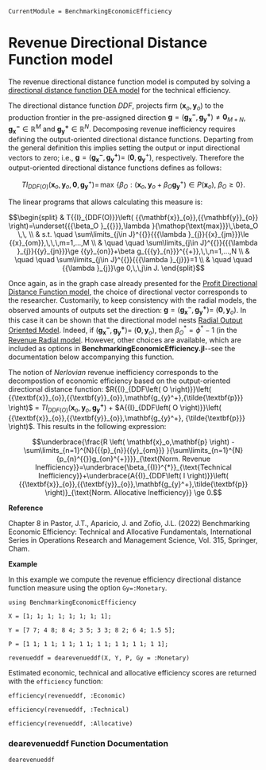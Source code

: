 ```@meta
CurrentModule = BenchmarkingEconomicEfficiency
```

# Revenue Directional Distance Function model

The revenue directional distance function model is computed by solving a [directional distance function DEA model](https://javierbarbero.github.io/DataEnvelopmentAnalysis.jl/stable/technical/directional/) for the technical efficiency.

The directional distance function *DDF*, projects firm $\left( {{\mathbf{x}_o,\mathbf{y}_{o}}} \right)$ to the production frontier 
in the pre-assigned direction $\mathbf{g}= {\left({{\mathbf{g_{x}^-},\mathbf{g^{+}_y}}} \right)\neq\mathbf{0}_{M+N}}$, $\mathbf{g^{-}_{x}}\mathbb{\in R}^M$ and $\mathbf{g^+_{y}}\mathbb{\in R}^N$. Decomposing  revenue inefficiency requires defining the output-oriented directional distance functions. Departing from the general definition this implies setting the output or input directional vectors to zero; i.e., $\mathbf{g}= \left({{\mathbf{g_{x}^-}},{\mathbf{g_{y}^+}}} \right)=\:$$\left({{\textbf{0},\textbf{g}_{\textbf{y}}^+}} \right)$, respectively. Therefore the output-oriented directional distance functions defines as follows:

```math
T{{I}_{DDF(O)}}\left( {{\textbf{x}}_{o}},{{\textbf{y}}_{o}}, \textbf{0},\textbf{g}_{\textbf{y}}^{{+}} \right)=\,\max \,\left\{ \beta_O :\left( {{\textbf{x}}_{o}},{{\textbf{y}}_{o}}+{{\beta_O}}\textbf{g}_{\textbf{y}}^{{+}} \right)\in P(\textbf{x}_o),\ {{\beta_O}}\ge 0 \right\}.
```

The linear programs that allows calculating this measure is: 

```math
\begin{split}
& T{{I}_{DDF(O)}}\left( {{\mathbf{x}}_{o}},{{\mathbf{y}}_{o}} \right)=\underset{{{\beta_O }_{{}}},\lambda }{\mathop{\text{max}}}\,\beta_O \,\,   \\ 
& s.t. \quad \sum\limits_{j\in J}^{{}}{{{\lambda }_{j}}{{x}_{jm}}}\le {{x}_{om}},\,\,\,m=1,...,M  \\ 
& \quad \quad \sum\limits_{j\in J}^{{}}{{{\lambda }_{j}}{{y}_{jn}}}\ge {{y}_{on}}+\beta g_{{{y}_{n}}}^{{+}},\,\,n=1,...,N  \\ 
& \quad \quad \sum\limits_{j\in J}^{{}}{{{\lambda }_{j}}}=1  \\ 
& \quad \quad {{\lambda }_{j}}\ge 0,\,\,j\in J. 
\end{split}
```

Once again, as in the graph case already presented for the [Profit Directional Distance Function model](@ref), the choice of directional vector corresponds to the
researcher. Customarily, to keep consistency with the radial models, the observed amounts of outputs set the direction:
$\mathbf{g}= \left({{\mathbf{g_{x}^-}},{\mathbf{g_{y}^+}}} \right)=\:$$\left({\textbf{0},{\mathbf{y}_o}}\right)$. In this case it can be shown that the directional
model nests  [Radial Output Oriented Model](https://javierbarbero.github.io/DataEnvelopmentAnalysis.jl/stable/technical/radial/#Radial-Output-Oriented-Model). Indeed, if
$\left({{\mathbf{g_{x}^-},\mathbf{g^+_y}}} \right)=\:\left( {\mathbf{0},{\mathbf{y}_o}} \right)$, then $\beta_O^{*}=\phi^*-1$ (in the [Revenue Radial model](@ref).
However, other choices are available, which are included as options in **BenchmarkingEconomicEfficiency.jl**--see the documentation below accompanying this function.       

The notion of *Nerlovian* revenue inefficiency corresponds to the decompostion of economic efficiency based on the output-oriented directional distance function: $R{{I}_{DDF\left( O \right)}}\left( {{\textbf{x}}_{o}},{{\textbf{y}}_{o}},\mathbf{g_{y}^+},{\tilde{\textbf{p}}} \right)$ = $T{{I}_{DDF\left( O \right)}}\left( {{\textbf{x}}_{o}},{{\textbf{y}}_{o},\mathbf{g_{y}^+}} \right)$ + $A{{I}_{DDF\left( O \right)}}\left( {{\textbf{x}}_{o}},{{\textbf{y}}_{o}},\mathbf{g_{y}^+}, {\tilde{\textbf{p}}} \right)$. This results in the following expression: 

```math
\underbrace{\frac{R \left( \mathbf{x}_o,\mathbf{p} \right) - \sum\limits_{n=1}^{N}{{{p}_{n}}{{y}_{om}}} }{\sum\limits_{n=1}^{N}{p_{n}^{{}}g_{on}^{+}}}}_{\text{Norm. Revenue Inefficiency}}=\underbrace{\beta_{{I}}^{*}}_{\text{Technical Inefficiency}}+\underbrace{A{{I}_{DDF\left( I \right)}}\left( {{\textbf{x}}_{o}},{{\textbf{y}}_{o}},\mathbf{g_{y}^+},\tilde{\textbf{p}} \right)}_{\text{Norm. Allocative Inefficiency}} \ge 0.
```
**Reference**

Chapter 8 in Pastor, J.T., Aparicio, J. and Zofío, J.L. (2022) Benchmarking Economic Efficiency: Technical and Allocative Fundamentals, International Series in Operations Research and Management Science, Vol. 315,  Springer, Cham. 

**Example**

In this example we compute the revenue efficiency directional distance function measure using the option `Gy=:Monetary`.
```@example revenueddf
using BenchmarkingEconomicEfficiency

X = [1; 1; 1; 1; 1; 1; 1; 1];

Y = [7 7; 4 8; 8 4; 3 5; 3 3; 8 2; 6 4; 1.5 5];

P = [1 1; 1 1; 1 1; 1 1; 1 1; 1 1; 1 1; 1 1];

revenueddf = dearevenueddf(X, Y, P, Gy = :Monetary)
```

Estimated economic, technical and allocative efficiency scores are returned with the `efficiency` function:
```@example revenueddf
efficiency(revenueddf, :Economic)
```

```@example revenueddf
efficiency(revenueddf, :Technical)
```

```@example revenueddf
efficiency(revenueddf, :Allocative)
```

### dearevenueddf Function Documentation

```@docs
dearevenueddf
```

